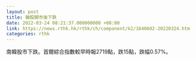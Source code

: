 ```yaml
---
layout: post
title: 韓股開市後下跌
date: 2022-03-24 08:21:37.000000000 +08:00
link: https://news.rthk.hk/rthk/ch/component/k2/1640602-20220324.htm
categories: rthk
---
```


南韓股市下跌。首爾綜合指數較早時報2719點，跌15點，跌幅0.57%。
